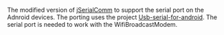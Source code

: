The modified version of [jSerialComm](https://github.com/Fazecast/jSerialComm/tree/v2.11.0) to support the serial port on the Adnroid devices. The porting uses the project [Usb-serial-for-android](https://github.com/mik3y/usb-serial-for-android/tree/master?tab=readme-ov-file). The serial port is needed to work with the WifiBroadcastModem.